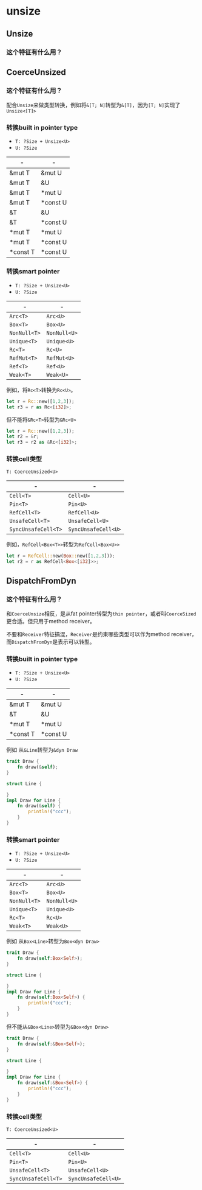 # unsize



## Unsize

### 这个特征有什么用？



## CoerceUnsized

### 这个特征有什么用？

配合`Unsize`来做类型转换，例如将`&[T; N]`转型为`&[T]`，因为`[T; N]`实现了`Unsize<[T]>`

### 转换built in pointer type

- `T: ?Size + Unsize<U>`
- `U: ?Size`

| -        | -        |
| -------- | -------- |
| &mut T   | &mut U   |
| &mut T   | &U       |
| &mut T   | *mut U   |
| &mut T   | *const U |
| &T       | &U       |
| &T       | *const U |
| *mut T   | *mut U   |
| *mut T   | *const U |
| *const T | *const U |

### 转换smart pointer

- `T: ?Size + Unsize<U>`
- `U: ?Size`

| -            | -            |
| ------------ | ------------ |
| `Arc<T>`     | `Arc<U>`     |
| `Box<T>`     | `Box<U>`     |
| `NonNull<T>` | `NonNull<U>` |
| `Unique<T>`  | `Unique<U>`  |
| `Rc<T>`      | `Rc<U>`      |
| `RefMut<T>`  | `RefMut<U>`  |
| `Ref<T>`     | `Ref<U>`     |
| `Weak<T>`    | `Weak<U>`    |

例如，将`Rc<T>`转换为`Rc<U>`。

```rust
let r = Rc::new([1,2,3]);
let r3 = r as Rc<[i32]>;
```

但不能将`&Rc<T>`转型为`&Rc<U>`

```rust
let r = Rc::new([1,2,3]);
let r2 = &r;
let r3 = r2 as &Rc<[i32]>;
```



### 转换cell类型

`T: CoerceUnsized<U>`

| -                   | -                   |
| ------------------- | ------------------- |
| `Cell<T>`           | `Cell<U>`           |
| `Pin<T>`            | `Pin<U>`            |
| `RefCell<T>`        | `RefCell<U>`        |
| `UnsafeCell<T>`     | `UnsafeCell<U>`     |
| `SyncUnsafeCell<T>` | `SyncUnsafeCell<U>` |

例如，`RefCell<Box<T>>`转型为`RefCell<Box<U>>`

```rust
let r = RefCell::new(Box::new([1,2,3]));
let r2 = r as RefCell<Box<[i32]>>;
```

## DispatchFromDyn



### 这个特征有什么用？

和`CoerceUnsize`相反，是从fat pointer转型为`thin pointer`，或者叫`CoerceSized`更合适。但只用于method receiver。

不要和`Receiver`特征搞混，`Receiver`是约束哪些类型可以作为method receiver，而`DispatchFromDyn`是表示可以转型。

### 转换built in pointer type

- `T: ?Size + Unsize<U>`
- `U: ?Size`

| -        | -        |
| -------- | -------- |
| &mut T   | &mut U   |
| &T       | &U       |
| *mut T   | *mut U   |
| *const T | *const U |

例如 从`&Line`转型为`&dyn Draw`

```rust
trait Draw {
    fn draw(&self);
}

struct Line {

}
impl Draw for Line {
    fn draw(&self) {
        println!("ccc");
    }
}
```



### 转换smart pointer

- `T: ?Size + Unsize<U>`
- `U: ?Size`

| -            | -            |
| ------------ | ------------ |
| `Arc<T>`     | `Arc<U>`     |
| `Box<T>`     | `Box<U>`     |
| `NonNull<T>` | `NonNull<U>` |
| `Unique<T>`  | `Unique<U>`  |
| `Rc<T>`      | `Rc<U>`      |
| `Weak<T>`    | `Weak<U>`    |

例如 从`Box<Line>`转型为`Box<dyn Draw>`

```rust
trait Draw {
    fn draw(self:Box<Self>);
}

struct Line {

}
impl Draw for Line {
    fn draw(self:Box<Self>) {
        println!("ccc");
    }
}
```

但不能从`&Box<Line>`转型为`&Box<dyn Draw>`

```rust
trait Draw {
    fn draw(self:&Box<Self>);
}

struct Line {

}
impl Draw for Line {
    fn draw(self:&Box<Self>) {
        println!("ccc");
    }
}
```



### 转换cell类型

`T: CoerceUnsized<U>`

| -                   | -                   |
| ------------------- | ------------------- |
| `Cell<T>`           | `Cell<U>`           |
| `Pin<T>`            | `Pin<U>`            |
| `UnsafeCell<T>`     | `UnsafeCell<U>`     |
| `SyncUnsafeCell<T>` | `SyncUnsafeCell<U>` |

